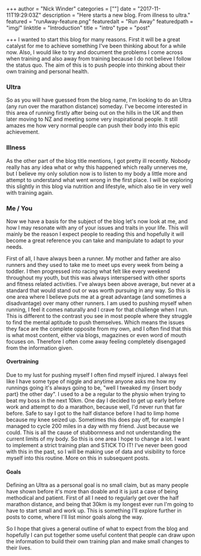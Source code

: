 +++
author = "Nick Winder"
categories = [""]
date = "2017-11-11T19:29:03Z"
description = "Here starts a new blog. From illness to ultra."
featured = "runAway-feature.png"
featuredalt = "Run Away"
featuredpath = "img/"
linktitle = "Introduction"
title = "intro"
type = "post"

+++
I wanted to start this blog for many reasons. First it will be a great catalyst for me to achieve something I've been thinking about for a while now.  Also, I would like to try and document the problems I come across when training and also away from training because I do not believe I follow the status quo.  The aim of this is to push people into thinking about their own training and personal health.

### Ultra
So as you will have guessed from the blog name, I'm looking to do an Ultra (any run over the marathon distance) someday. I've become interested in this area of running firstly after being out on the hills in the UK and then later moving to NZ and meeting some very inspirational people.  It still amazes me how very normal people can push their body into this epic achievement.

### Illness
As the other part of the blog title mentions, I got pretty ill recently. Nobody really has any idea what or why this happened which really unnerves me, but I believe my only solution now is to listen to my body a little more and attempt to understand what went wrong in the first place. I will be exploring this slightly in this blog via nutrition and lifestyle, which also tie in very well with training again.

### Me / You
Now we have a basis for the subject of the blog let's now look at me, and how I may resonate with any of your issues and traits in your life. This will mainly be the reason I expect people to reading this and hopefully it will become a great reference you can take and manipulate to adapt to your needs.

First of all, I have always been a runner. My mother and father are also runners and they used to take me to meet ups every week from being a toddler. I then progressed into racing what felt like every weekend throughout my youth, but this was always interspersed with other sports and fitness related activities. I've always been above average, but never at a standard that would stand out or was worth pursuing in any way. So this is one area where I believe puts me at a great advantage (and sometimes a disadvantage) over many other runners. I am used to pushing myself when running, I feel it comes naturally and I crave for that challenge when I run. This is different to the contrast you see in most people where they struggle to find the mental aptitude to push themselves.  Which means the issues they face are the complete opposite from my own, and I often find that this is what most content, either via blogs, magazines or even word of mouth focuses on. Therefore I often come away feeling completely disengaged from the information given.

#### Overtraining
Due to my lust for pushing myself I often find myself injured. I always feel like I have some type of niggle and anytime anyone asks me how my runnings going it's always going to be, "well I tweaked my {insert body part} the other day". I used to a be a regular to the physio when trying to beat my boss in the next 10km. One day I decided to get up early before work and attempt to do a marathon, because well, I'd never run that far before. Safe to say I got to the half distance before I had to limp home because my knee seized up. Sometimes this does pay off, for example I managed to cycle 200 miles in a day with my friend. Just because we could. This is all the cause of stubbornness and not understanding the current limits of my body. So this is one area I hope to change a lot. I want to implement a strict training plan and STICK TO IT! I've never been good with this in the past, so I will be making use of data and visibility to force myself into this routine. More on this in subsequent posts.

#### Goals
Defining an Ultra as a personal goal is no small claim, but as many people have shown before it's more than doable and it is just a case of being methodical and patient. First of all I need to regularly get over the half marathon distance, and being that 30km is my longest ever run I'm going to have to start small and work up. This is something I'll explore further in posts to come, where I'll list minor goals along the way.

So I hope that gives a general outline of what to expect from the blog and hopefully I can put together some useful content that people can draw upon the information to build their own training plan and make small changes to their lives.
<!--stackedit_data:
eyJoaXN0b3J5IjpbLTIzNDA0NTc0M119
-->